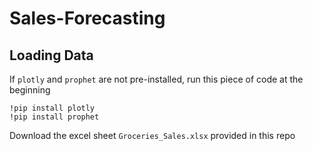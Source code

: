 # Sales-Forecasting

## Loading Data
If `plotly` and `prophet` are not pre-installed, run this piece of code at the beginning
```
!pip install plotly
!pip install prophet
```

Download the excel sheet `Groceries_Sales.xlsx` provided in this repo
